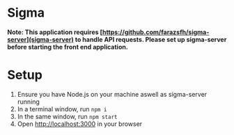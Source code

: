 # Sigma

**Note: This application requires [https://github.com/farazsfh/sigma-server](sigma-server) to handle API requests. Please set up sigma-server before starting the front end application.**

# Setup
1. Ensure you have Node.js on your machine aswell as sigma-server running
2. In a terminal window, run `npm i`
3. In the same window, run `npm start`
4. Open [http://localhost:3000](http://localhost:3000) in your browser  
